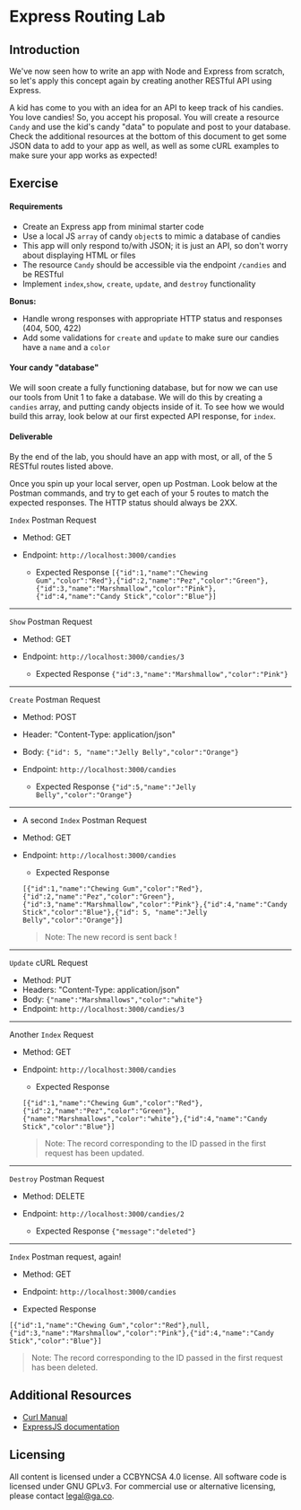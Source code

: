 # Express Routing Lab

## Introduction

We've now seen how to write an app with Node and Express from scratch, so let's apply this concept again by creating another RESTful API using Express.

A kid has come to you with an idea for an API to keep track of his candies.  You love candies!  So, you accept his proposal. You will create a resource `Candy` and use the kid's candy "data" to populate and post to your database. Check the additional resources at the bottom of this document to get some JSON data to add to your app as well, as well as some cURL examples to make sure your app works as expected!

## Exercise

#### Requirements

- Create an Express app from minimal starter code
- Use a local JS `array` of candy `object`s to mimic a database of candies
- This app will only respond to/with JSON; it is just an API, so don't worry about displaying HTML or files
- The resource `Candy` should be accessible via the endpoint `/candies` and be RESTful
- Implement `index`,`show`, `create`, `update`, and `destroy` functionality

**Bonus:**
- Handle wrong responses with appropriate HTTP status and responses (404, 500, 422)
- Add some validations for `create` and `update` to make sure our candies have a `name` and a `color`

#### Your candy "database"

We will soon create a fully functioning database, but for now we can use our tools from Unit 1 to fake a database.  We will do this by creating a `candies` array, and putting candy objects inside of it. To see how we would build this array, look below at our first expected API response, for `index`.

<!-- You should model up through index and create, including creation of the candies database -->

#### Deliverable

By the end of the lab, you should have an app with most, or all, of the 5 RESTful routes listed above.

Once you spin up your local server, open up Postman. Look below at the Postman commands, and try to get each of your 5 routes to match the expected responses. The HTTP status should always be 2XX.

`Index` Postman Request

- Method: GET
- Endpoint: `http://localhost:3000/candies`

  - Expected Response
  `[{"id":1,"name":"Chewing Gum","color":"Red"},{"id":2,"name":"Pez","color":"Green"},{"id":3,"name":"Marshmallow","color":"Pink"},{"id":4,"name":"Candy Stick","color":"Blue"}]`

---

`Show` Postman Request

- Method: GET
- Endpoint: `http://localhost:3000/candies/3`

  - Expected Response
  `{"id":3,"name":"Marshmallow","color":"Pink"}`

---

`Create` Postman Request

- Method: POST
- Header: "Content-Type: application/json"
- Body: `{"id": 5, "name":"Jelly Belly","color":"Orange"}`
- Endpoint: `http://localhost:3000/candies`

  - Expected Response
    `{"id":5,"name":"Jelly Belly","color":"Orange"}`

---


- A second `Index` Postman Request

- Method: GET
- Endpoint: `http://localhost:3000/candies`

  - Expected Response

  `[{"id":1,"name":"Chewing Gum","color":"Red"},{"id":2,"name":"Pez","color":"Green"},{"id":3,"name":"Marshmallow","color":"Pink"},{"id":4,"name":"Candy Stick","color":"Blue"},{"id": 5, "name":"Jelly Belly","color":"Orange"}]`
  > Note: The new record is sent back !

---

`Update` cURL Request

- Method: PUT
- Headers: "Content-Type: application/json"
- Body: `{"name":"Marshmallows","color":"white"}`
- Endpoint: `http://localhost:3000/candies/3`

---

Another `Index` Request

- Method: GET
- Endpoint: `http://localhost:3000/candies`

  - Expected Response

  `[{"id":1,"name":"Chewing Gum","color":"Red"},{"id":2,"name":"Pez","color":"Green"},{"name":"Marshmallows","color":"white"},{"id":4,"name":"Candy Stick","color":"Blue"}]`
  
  > Note: The record corresponding to the ID passed in the first request has been updated.

---

`Destroy` Postman Request

- Method: DELETE
- Endpoint: `http://localhost:3000/candies/2`

  - Expected Response
    `{"message":"deleted"}`

---

`Index` Postman request, again!

- Method: GET
- Endpoint: `http://localhost:3000/candies`

 - Expected Response

  `[{"id":1,"name":"Chewing Gum","color":"Red"},null,{"id":3,"name":"Marshmallow","color":"Pink"},{"id":4,"name":"Candy Stick","color":"Blue"}]`

> Note: The record corresponding to the ID passed in the first request has been deleted.

## Additional Resources

- [Curl Manual](http://curl.haxx.se/docs/manual.html)
- [ExpressJS documentation](http://expressjs.com/4x/api.html)

## Licensing
All content is licensed under a CC­BY­NC­SA 4.0 license.
All software code is licensed under GNU GPLv3. For commercial use or alternative licensing, please contact legal@ga.co.
